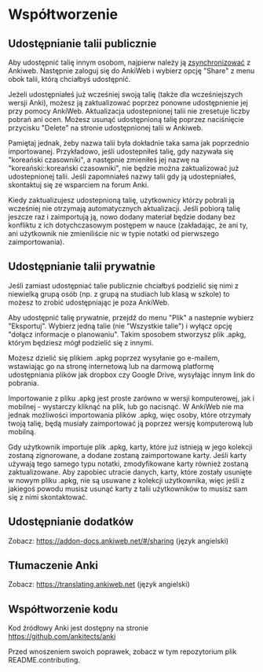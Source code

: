 Współtworzenie
============

Udostępnianie talii publicznie
----------------------

Aby udostępnić talię innym osobom, najpierw należy ją [zsynchronizować](syncing.md) z Ankiweb. Następnie zaloguj się do AnkiWeb i wybierz opcję "Share" z menu obok talii, którą chciałbyś udostępnić.

Jeżeli udostępniałeś już wcześniej swoją talię (także dla wcześniejszych wersji Anki), możesz ją zaktualizować poprzez ponowne udostępnienie jej przy pomocy AnkiWeb. Aktualizacja udostepnionej talii nie zresetuje liczby pobrań ani ocen. Możesz usunąć udostępnioną talię poprzez naciśnięcie przycisku "Delete" na stronie udostępnionej talii w Ankiweb.

Pamiętaj jednak, żeby nazwa talii była dokładnie taka sama jak poprzednio importowanej. Przykładowo, jeśli udostepniłeś talię, gdy nazywała się "koreański czasowniki", a następnie zmieniłeś jej nazwę na "koreański::koreański czasowniki", nie będzie można zaktualizować już udostepnionej talii. Jeśli zapomniałeś nazwy talii gdy ją udostepniałeś, skontaktuj się ze wsparciem na forum Anki.

Kiedy zaktualizujesz udostepnioną talię, użytkownicy którzy pobrali ją wcześniej nie otrzymają automatycznych aktualizacji. Jeśli pobiorą talię jeszcze raz i zaimportują ją, nowo dodany materiał będzie dodany bez konfliktu z ich dotychczasowym postępem w nauce (zakładając, że ani ty, ani użytkownik nie zmieniliście nic w typie notatki od pierwszego zaimportowania).

Udostępnianie talii prywatnie
-----------------------

Jeśli zamiast udostępniać talie publicznie chciałbyś podzielić się nimi z niewielką grupą osób (np. z grupą na studiach lub klasą w szkole) to możesz to zrobić udostępniając je poza AnkiWeb.

Aby udostępnić talię prywatnie, przejdź do menu "Plik" a nastepnie wybierz "Eksportuj". Wybierz jedną talie (nie "Wszystkie talie") i wyłącz opcję "dołącz informacje o planowaniu". Takim sposobem stworzysz plik .apkg, którym będziesz mógł podzielić się z innymi.

Możesz dzielić się plikiem .apkg poprzez wysyłanie go e-mailem, wstawiając go na stronę internetową lub na darmową platformę udostępniania plików jak dropbox czy Google Drive, wysyłając innym link do pobrania.

Importowanie z pliku .apkg jest proste zarówno w wersji komputerowej, jak i mobilnej - wystarczy kliknąć na plik, lub go nacisnąć. W AnkiWeb nie ma jednak możliwości importowania plików .apkg, więc osoby, które otrzymały twoją talię, będą musiały zaimportować ją poprzez wersję komputerową lub mobilną.

Gdy użytkownik importuje plik .apkg, karty, które już istnieją w jego kolekcji zostaną zignorowane, a dodane zostaną zaimportowane karty. Jeśli karty używają tego samego typu notatki, zmodyfikowane karty również zostaną zaktualizowane. Aby zapobiec utracie danych, karty, które zostały usunięte w nowym pliku .apkg, nie są usuwane z kolekcji użytkownika, więc jeśli z jakiegoś powodu musisz usunąć karty z talii użytkowników to musisz sam się z nimi skontaktować.

## Udostępnianie dodatków

Zobacz: https://addon-docs.ankiweb.net/#/sharing (język angielski)

## Tłumaczenie Anki

Zobacz: https://translating.ankiweb.net (język angielski)

## Współtworzenie kodu

Kod źródłowy Anki jest dostępny na stronie <https://github.com/ankitects/anki>

Przed wnoszeniem swoich poprawek, zobacz w tym repozytorium plik README.contributing.
 
